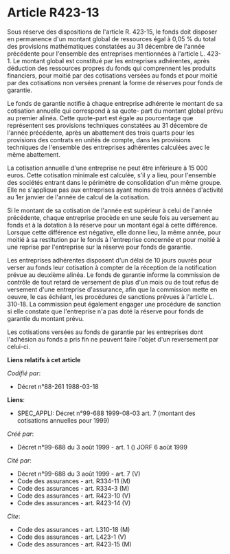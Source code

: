 # Article R423-13

Sous réserve des dispositions de l'article R. 423-15, le fonds doit disposer en permanence d'un montant global de ressources
égal à 0,05 % du total des provisions mathématiques constatées au 31 décembre de l'année précédente pour l'ensemble des
entreprises mentionnées à l'article L. 423-1. Le montant global est constitué par les entreprises adhérentes, après déduction
des ressources propres du fonds qui comprennent les produits financiers, pour moitié par des cotisations versées au fonds et
pour moitié par des cotisations non versées prenant la forme de réserves pour fonds de garantie.

Le fonds de garantie notifie à chaque entreprise adhérente le montant de sa cotisation annuelle qui correspond à sa quote-
part du montant global prévu au premier alinéa. Cette quote-part est égale au pourcentage que représentent ses provisions
techniques constatées au 31 décembre de l'année précédente, après un abattement des trois quarts pour les provisions des
contrats en unités de compte, dans les provisions techniques de l'ensemble des entreprises adhérentes calculées avec le même
abattement.

La cotisation annuelle d'une entreprise ne peut être inférieure à 15 000 euros. Cette cotisation minimale est calculée, s'il
y a lieu, pour l'ensemble des sociétés entrant dans le périmètre de consolidation d'un même groupe. Elle ne s'applique pas
aux entreprises ayant moins de trois années d'activité au 1er janvier de l'année de calcul de la cotisation.

Si le montant de sa cotisation de l'année est supérieur à celui de l'année précédente, chaque entreprise procède en une seule
fois au versement au fonds et à la dotation à la réserve pour un montant égal à cette différence. Lorsque cette différence
est négative, elle donne lieu, la même année, pour moitié à sa restitution par le fonds à l'entreprise concernée et pour
moitié à une reprise par l'entreprise sur la réserve pour fonds de garantie.

Les entreprises adhérentes disposent d'un délai de 10 jours ouvrés pour verser au fonds leur cotisation à compter de la
réception de la notification prévue au deuxième alinéa. Le fonds de garantie informe la commission de contrôle de tout retard
de versement de plus d'un mois ou de tout refus de versement d'une entreprise d'assurance, afin que la commission mette en
oeuvre, le cas échéant, les procédures de sanctions prévues à l'article L. 310-18. La commission peut également engager une
procédure de sanction si elle constate que l'entreprise n'a pas doté la réserve pour fonds de garantie du montant prévu.

Les cotisations versées au fonds de garantie par les entreprises dont l'adhésion au fonds a pris fin ne peuvent faire l'objet
d'un reversement par celui-ci.

**Liens relatifs à cet article**

_Codifié par_:

  - Décret n°88-261 1988-03-18

**Liens**:

  - SPEC_APPLI: Décret n°99-688 1999-08-03 art. 7 (montant des cotisations annuelles pour 1999)

_Créé par_:

  - Décret n°99-688 du 3 août 1999 - art. 1 () JORF 6 août 1999

_Cité par_:

  - Décret n°99-688 du 3 août 1999 - art. 7 (V)
  - Code des assurances - art. R334-11 (M)
  - Code des assurances - art. R334-3 (M)
  - Code des assurances - art. R423-10 (V)
  - Code des assurances - art. R423-14 (V)

_Cite_:

  - Code des assurances - art. L310-18 (M)
  - Code des assurances - art. L423-1 (V)
  - Code des assurances - art. R423-15 (M)
